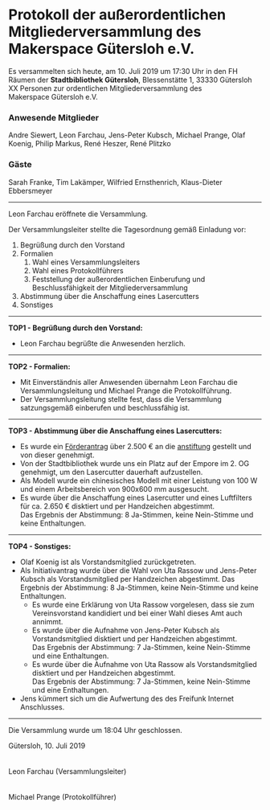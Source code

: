 # **Protokoll der außerordentlichen  Mitgliederversammlung des Makerspace&nbsp;Gütersloh&nbsp;e.V.**
Es versammelten sich heute, am 10. Juli 2019 um 17:30 Uhr in den FH Räumen der **Stadtbibliothek&nbsp;Gütersloh**, Blessenstätte 1, 33330 Gütersloh XX Personen zur ordentlichen Mitgliederversammlung des Makerspace&nbsp;Gütersloh&nbsp;e.V.

### Anwesende Mitglieder
Andre Siewert, Leon Farchau, Jens-Peter Kubsch, Michael Prange, Olaf Koenig, Philip Markus, René Heszer, René Plitzko

### Gäste
Sarah Franke, Tim Lakämper, Wilfried Ernsthenrich, Klaus-Dieter Ebbersmeyer

---
Leon Farchau eröffnete die Versammlung.

Der Versammlungsleiter stellte die Tagesordnung gemäß Einladung vor:
1. Begrüßung durch den Vorstand
2. Formalien
    1. Wahl eines Versammlungsleiters
    2. Wahl eines Protokollführers
    3. Feststellung der außerordentlichen Einberufung und Beschlussfähigkeit der Mitgliederversammlung
3. Abstimmung über die Anschaffung eines Lasercutters
4. Sonstiges

---
**TOP1 - Begrüßung durch den Vorstand:**
- Leon Farchau begrüßte die Anwesenden herzlich.
---
**TOP2 - Formalien:**
- Mit Einverständnis aller Anwesenden übernahm Leon Farchau die Versammlungsleitung und Michael Prange die Protokollführung.
- Der Versammlungsleitung stellte fest, dass die Versammlung satzungsgemäß einberufen und beschlussfähig ist.
---
**TOP3 - Abstimmung über die Anschaffung eines Lasercutters:**
- Es wurde ein [Förderantrag](https://git.makerspace-gt.de/makerspace-gt/lasercutter/blob/master/Dokumente/F%C3%B6rderantrag.md) über 2.500 € an die [anstiftung](https://anstiftung.de/) gestellt und von dieser genehmigt.
- Von der Stadtbibliothek wurde uns ein Platz auf der Empore im 2. OG genehmigt, um den Lasercutter dauerhaft aufzustellen.
- Als Modell wurde ein chinesisches Modell mit einer Leistung von 100 W und einem Arbeitsbereich von 900x600 mm ausgesucht.
- Es wurde über die Anschaffung eines Lasercutter und eines Luftfilters für ca. 2.650 € disktiert und per Handzeichen abgestimmt.  
Das Ergebnis der Abstimmung: 8 Ja-Stimmen, keine Nein-Stimme und keine Enthaltungen.
---
**TOP4 - Sonstiges:**
- Olaf Koenig ist als Vorstandsmitglied zurückgetreten.
- Als Initiativantrag wurde über die Wahl von Uta Rassow und Jens-Peter Kubsch als Vorstandsmitglied per Handzeichen abgestimmt.
Das Ergebnis der Abstimmung: 8 Ja-Stimmen, keine Nein-Stimme und keine Enthaltungen.
    - Es wurde eine Erklärung von Uta Rassow vorgelesen, dass sie zum Vereinsvorstand kandidiert und bei einer Wahl dieses Amt auch annimmt.
    - Es wurde über die Aufnahme von Jens-Peter Kubsch als Vorstandsmitglied disktiert und per Handzeichen abgestimmt.  
    Das Ergebnis der Abstimmung: 7 Ja-Stimmen, keine Nein-Stimme und eine Enthaltungen.
    - Es wurde über die Aufnahme von Uta Rassow als Vorstandsmitglied disktiert und per Handzeichen abgestimmt.  
    Das Ergebnis der Abstimmung: 7 Ja-Stimmen, keine Nein-Stimme und eine Enthaltungen.
- Jens kümmert sich um die Aufwertung des des Freifunk Internet Anschlusses.

---
Die Versammlung wurde um 18:04 Uhr geschlossen.

Gütersloh, 10. Juli 2019<br>
<br>
<br>
Leon Farchau (Versammlungsleiter)<br>
<br>
<br>
Michael Prange (Protokollführer)